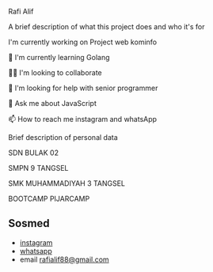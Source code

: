
Rafi Alif

A brief description of what this project does and who it's for


I'm currently working on Project web kominfo

🧠 I'm currently learning Golang

👯‍♀️ I'm looking to collaborate

🤔 I'm looking for help with senior programmer

💬 Ask me about JavaScript

📫 How to reach me instagram and whatsApp


Brief description of personal data

SDN BULAK 02

SMPN 9 TANGSEL

SMK MUHAMMADIYAH 3 TANGSEL

BOOTCAMP PIJARCAMP 

## Sosmed

- [instagram](https://www.instagram.com/rapiialip__)
- [whatsapp](https://wa.me/+6287880258379)
- email rafialif88@gmail.com


